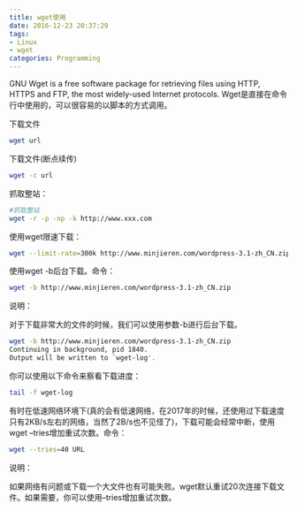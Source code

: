 ```yaml
---
title: wget使用
date: 2016-12-23 20:37:29
tags:
- Linux
- wget
categories: Programming
---
```


GNU Wget is a free software package for retrieving files using HTTP, HTTPS and FTP, the most widely-used Internet protocols. Wget是直接在命令行中使用的，可以很容易的以脚本的方式调用。

<!-- more -->

下载文件

```Bash
wget url
```

下载文件(断点续传)

```Bash
wget -c url
```

抓取整站：

```Bash
#抓取整站
wget -r -p -np -k http://www.xxx.com
```

使用wget限速下载：

```Bash
wget --limit-rate=300k http://www.minjieren.com/wordpress-3.1-zh_CN.zip
```

使用wget -b后台下载。命令：

```Bash
wget -b http://www.minjieren.com/wordpress-3.1-zh_CN.zip
```

说明：

对于下载非常大的文件的时候，我们可以使用参数-b进行后台下载。

```Bash
wget -b http://www.minjieren.com/wordpress-3.1-zh_CN.zip
Continuing in background, pid 1840.
Output will be written to `wget-log'.
```

你可以使用以下命令来察看下载进度：

```Bash
tail -f wget-log
```

有时在低速网络环境下(真的会有低速网络，在2017年的时候，还使用过下载速度只有2KB/s左右的网络，当然了2B/s也不见怪了)，下载可能会经常中断，使用wget –tries增加重试次数。命令：

```Bash
wget --tries=40 URL
```

说明：

如果网络有问题或下载一个大文件也有可能失败。wget默认重试20次连接下载文件。如果需要，你可以使用–tries增加重试次数。